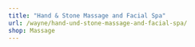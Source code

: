 ```yaml
---
title: "Hand & Stone Massage and Facial Spa"
url: /wayne/hand-und-stone-massage-and-facial-spa/
shop: Massage
---
```

